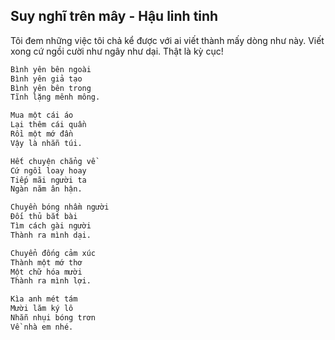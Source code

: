 ## Suy nghĩ trên mây - Hậu linh tinh

Tôi đem những việc tôi chả kể được với ai viết thành mấy dòng như này. Viết xong cứ ngồi cười như ngây như dại. Thật là kỳ cục!

```md
Bình yên bên ngoài
Bình yên giả tạo
Bình yên bên trong
Tĩnh lặng mênh mông.
```

```md
Mua một cái áo
Lại thêm cái quần
Rồi một mớ đần
Vậy là nhẵn túi.
```

```md
Hết chuyện chẳng về
Cứ ngồi loay hoay
Tiếp mãi người ta
Ngàn năm ân hận.
```

```md
Chuyền bóng nhầm người
Đối thủ bắt bài
Tìm cách gài người
Thành ra mình dại.
```

```md
Chuyển đống cảm xúc
Thành một mớ thơ
Một chữ hóa mười
Thành ra mình lợi.
```

```md
Kìa anh mét tám
Mười lăm ký lô
Nhẵn nhụi bóng trơn
Về nhà em nhé.
```
